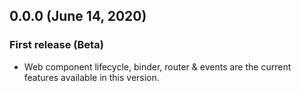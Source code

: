 ## 0.0.0 (June 14, 2020)

### First release (Beta)

* Web component lifecycle, binder, router & events are the current features available in this version.
